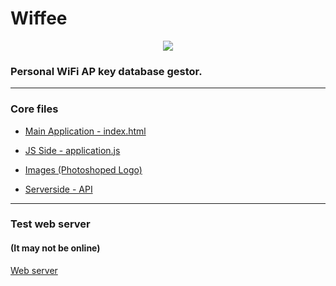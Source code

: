 # Wiffee

<p align="center">
  <img src="https://gitlab.com/coriumalpha/cofi/raw/046131533621779dd3f4097516019199fa0cf72d/images/miniLogo.png"/>
</p>


### Personal WiFi AP key database gestor.


***


### Core files

* [Main Application - index.html](index.html)

* [JS Side - application.js](js/application.js)

* [Images (Photoshoped Logo)](images/)

* [Serverside - API](https://gitlab.com/coriumalpha/vadkert)



***


### Test web server
#### (It may not be online)

[Web server](http://raspi.hol.es/)

